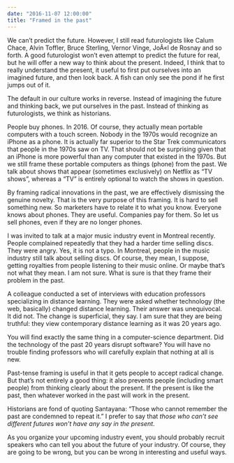 ```yaml
---
date: "2016-11-07 12:00:00"
title: "Framed in the past"
---
```




We can&rsquo;t predict the future. However, I still read futurologists like Calum Chace, Alvin Toffler, Bruce Sterling, Vernor Vinge, JoÃ«l de Rosnay and so forth. A good futurologist won&rsquo;t even attempt to predict the future for real, but he will offer a new way to think about the present. Indeed, I think that to really understand the present, it useful to first put ourselves into an imagined future, and then look back. A fish can only see the pond if he first jumps out of it.

The default in our culture works in reverse. Instead of imagining the future and thinking back, we put ourselves in the past. Instead of thinking as futurologists, we think as historians.

People buy phones. In 2016. Of course, they actually mean portable computers with a touch screen. Nobody in the 1970s would recognize an iPhone as a phone. It is actually far superior to the Star Trek communicators that people in the 1970s saw on TV. That should not be surprising given that an iPhone is more powerful than any computer that existed in the 1970s. But we still frame these portable computers as things (phone) from the past.
We talk about shows that appear (sometimes exclusively) on Netflix as &ldquo;TV shows&rdquo;, whereas a &ldquo;TV&rdquo; is entirely optional to watch the shows in question.

By framing radical innovations in the past, we are effectively dismissing the genuine novelty. That is the very purpose of this framing. It is hard to sell something new. So marketers have to relate it to what you know. Everyone knows about phones. They are useful. Companies pay for them. So let us sell phones, even if they are no longer phones.

I was invited to talk at a major music industry event in Montreal recently. People complained repeatedly that they had a harder time selling discs. They were angry. Yes, it is not a typo. In Montreal, people in the music industry still talk about selling discs. Of course, they mean, I suppose, getting royalties from people listening to their music online. Or maybe that&rsquo;s not what they mean. I am not sure. What is sure is that they frame their problem in the past.

A colleague conducted a set of interviews with education professors specializing in distance learning. They were asked whether technology (the web, basically) changed distance learning. Their answer was unequivocal. It did not. The change is superficial, they say. I am sure that they are being truthful: they view contemporary distance learning as it was 20 years ago.

You will find exactly the same thing in a computer-science department. Did the technology of the past 20 years disrupt software? You will have no trouble finding professors who will carefully explain that nothing at all is new.

Past-tense framing is useful in that it gets people to accept radical change. But that&rsquo;s not entirely a good thing: it also prevents people (including smart people) from thinking clearly about the present. If the present is like the past, then whatever worked in the past will work in the present.

Historians are fond of quoting Santayana: &ldquo;Those who cannot remember the past are condemned to repeat it.&rdquo; I prefer to say that <em>those who can&rsquo;t see different futures won&rsquo;t have any say in the present</em>.

As you organize your upcoming industry event, you should probably recruit speakers who can tell you about the future of your industry. Of course, they are going to be wrong, but you can be wrong in interesting and useful ways.

